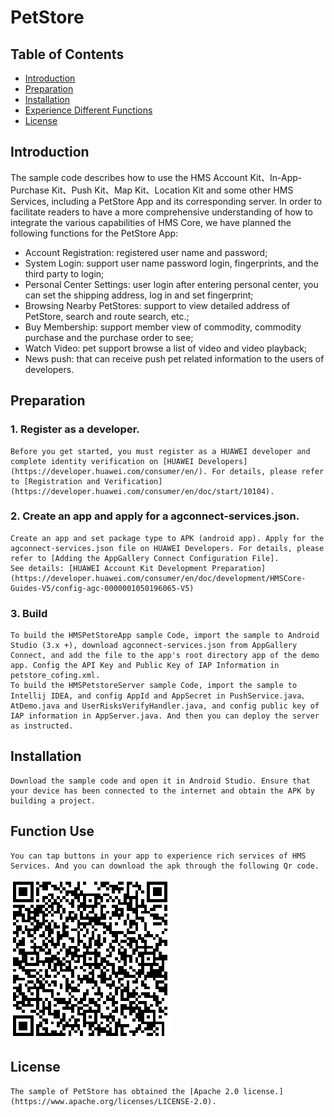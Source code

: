 # PetStore


## Table of Contents

 * [Introduction](#introduction)
 * [Preparation](#preparation)
 * [Installation](#installation)
 * [Experience Different Functions](#function-use)
 * [License](#license)


## Introduction
 The sample code describes how to use the HMS Account Kit、In-App-Purchase Kit、Push Kit、Map Kit、Location Kit and some other HMS Services, including a PetStore App and its corresponding server.
 In order to facilitate readers to have a more comprehensive understanding of how to integrate the various capabilities of HMS Core, we have planned the following functions for the PetStore App:
 * Account Registration: registered user name and password;
 * System Login: support user name password login, fingerprints, and the third party to login;
 * Personal Center Settings: user login after entering personal center, you can set the shipping address, log in and set fingerprint;
 * Browsing Nearby PetStores: support to view detailed address of PetStore, search and route search, etc.;
 * Buy Membership: support member view of commodity, commodity purchase and the purchase order to see;
 * Watch Video: pet support browse a list of video and video playback;
 * News push: that can receive push pet related information to the users of developers.

## Preparation
### 1. Register as a developer.
    Before you get started, you must register as a HUAWEI developer and complete identity verification on [HUAWEI Developers](https://developer.huawei.com/consumer/en/). For details, please refer to [Registration and Verification](https://developer.huawei.com/consumer/en/doc/start/10104).
### 2. Create an app and apply for a agconnect-services.json.
    Create an app and set package type to APK (android app). Apply for the agconnect-services.json file on HUAWEI Developers. For details, please refer to [Adding the AppGallery Connect Configuration File].
    See details: [HUAWEI Account Kit Development Preparation](https://developer.huawei.com/consumer/en/doc/development/HMSCore-Guides-V5/config-agc-0000001050196065-V5)
### 3. Build
    To build the HMSPetStoreApp sample Code, import the sample to Android Studio (3.x +), download agconnect-services.json from AppGallery Connect, and add the file to the app's root directory app of the demo app. Config the API Key and Public Key of IAP Information in petstore_cofing.xml. 
    To build the HMSPetstoreServer sample Code, import the sample to Intellij IDEA, and config AppId and AppSecret in PushService.java、AtDemo.java and UserRisksVerifyHandler.java, and config public key of IAP information in AppServer.java. And then you can deploy the server as instructed.

## Installation
    Download the sample code and open it in Android Studio. Ensure that your device has been connected to the internet and obtain the APK by building a project.

## Function Use
    You can tap buttons in your app to experience rich services of HMS Services. And you can download the apk through the following Qr code.
![image](https://github.com/huaweicodelabs/PetStore/blob/master/HMSPetStoreApp/QR%20Code%20Of%20HMSPetStoreApp.png)

## License
    The sample of PetStore has obtained the [Apache 2.0 license.](https://www.apache.org/licenses/LICENSE-2.0).
